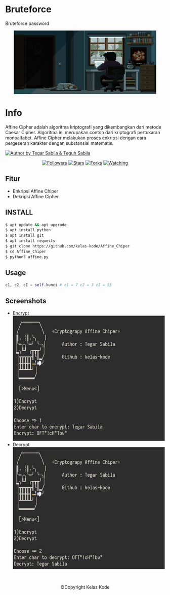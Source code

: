 # Bruteforce
Bruteforce password

<p align="center">
  <img src="https://github.com/kelas-kode/kelas-kode/blob/main/pc.gif" height="200" width="450"/>
</p>

# Info
<p>
Affine Cipher adalah algoritma kriptografi yang dikembangkan dari metode Caesar Cipher. Algoritma ini merupakan contoh dari kriptografi pertukaran monoalfabet. Affine Cipher melakukan proses enkripsi dengan cara pergeseran karakter dengan substansial matematis. 
</p>


<p align="left">

<a href="#"><img title="Author by Tegar Sabila & Teguh Sabila" src="https://img.shields.io/badge/AUTHOR%20BY-TEGAR%20SABILA-green?colorA=%23ff0000&colorB=%23017e40&style=for-the-badge"></a> 
<p align="center"> 
<a href="https://github.com/kelas-kode/followers">
<img title="Followers" src="https://img.shields.io/github/followers/kelas-kode?color=blue&style=flat-square"></a>
<a href="https://github.com/kelas-kode/Affine_Chiper/stargazers/">
<img title="Stars" src="https://img.shields.io/github/stars/kelas-kode/Affine_Chiper?color=red&style=flat-square"></a>
<a href="https://github.com/Dunia-Kode/network/members">
<img title="Forks" src="https://img.shields.io/github/forks/kelas-kode/Affine_Chiper?color=red&style=flat-square"></a>
<a href="https://github.com/kelas-kode/Affine_Chiper/watchers"><img title="Watching" src="https://img.shields.io/github/watchers/kelas-kode/Affine_Chiper?label=Watchers&color=blue&style=flat-square"></a>
</p> 

## Fitur
+ Enkripsi Affine Chiper 
+ Dekripsi Affine Cipher

## INSTALL
```bash
$ apt update && apt upgrade
$ apt install python
$ apt install git
$ apt install requests
$ git clone https://github.com/kelas-kode/Affine_Chiper
$ cd Affine_Chiper
$ python3 affine.py
``` 

## Usage
```python
c1, c2, cI = self.kunci # c1 = 7 c2 = 3 cI = 55
```

## Screenshots
+ Encrypt 
![template_s](https://github.com/kelas-kode/Affine_Chiper/blob/main/Screenshot_20210302-055055817~01.jpg) 
+ Decrypt
![template_s](https://github.com/kelas-kode/Affine_Chiper/blob/main/Screenshot_20210302-055105887~01.jpg)
<br>
<p align="center">
©Copyright Kelas Kode
</p>
